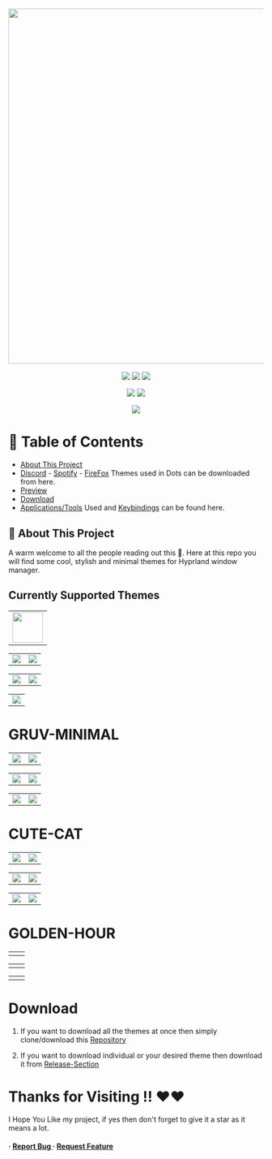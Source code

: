 <h3 align="center">
	<img src="https://github.com/MrVivekRajan/Hypr-Dots/assets/85994908/f8ad6dad-cfbf-4d50-9442-d1a07fbf8e2f" width="700"/><br/>
</h3>

<p align="center">
    <a href="https://github.com/MrVivekRajan/Hypr-Dots/stargazers"><img src="https://img.shields.io/github/stars/MrVivekRajan/Hypr-Dots?colorA=32302f&colorB=458588&style=for-the-badge"></a>
     <a href="https://github.com/MrVivekRajan/Hypr-Dots/contributors"><img src="https://img.shields.io/github/contributors/MrVivekRajan/Hypr-Dots?colorA=32302f&colorB=8651BB&style=for-the-badge"></a>
     <a = href="https://hyprland.org">
            <img src="https://img.shields.io/badge/Arch-Hyprland-blue.svg?style=for-the-badge&labelColor=32302f&logo=&logoColor=black&color=689d6a"></a> 
</p>

 <p align="center"> 
   <a = href="https://youtube.com/@vivek8528?si=WAJ7pkO-3sXl03h5">
            <img src="https://img.shields.io/badge/Youtube-Video-red.svg?style=for-the-badge&labelColor=32302f&color=fb4934"></a> 
   <a href="https://github.com/MrVivekRajan/Hypr-Dots/issues"><img src="https://img.shields.io/github/issues/MrVivekRajan/Hypr-Dots?colorA=32302f&colorB=eebd35&style=for-the-badge"></a>
</p>

<p align="center">
    <a href="https://github.com/MrVivekRajan/Hypr-Dots/blob/main/LICENSE">
        <img src="https://img.shields.io/static/v1.svg?style=for-the-badge&label=License&message=GNU&colorA=32302f&colorB=b16286&logo=unlicense&logoColor=b16286&"/></a>  
</p>

# :notebook_with_decorative_cover: Table of Contents

- [About This Project](#star2-about-the-project)
- [Discord](https://github.com/developer-vivek/Discord-Themes/) - [Spotify](https://github.com/developer-vivek/Spotify-Themes) - [FireFox](https://github.com/Haruzona/penguinFox)  Themes used in Dots can be downloaded from here.
- [Preview](#GRUV-MINIMAL)
- [Download](#Download)
- [Applications/Tools](https://github.com/MrVivekRajan/Hypr-Dots/wiki) Used and [Keybindings](https://github.com/MrVivekRajan/Hypr-Dots/wiki/Keybindings) can be found here.
 

## :star2: About This Project
A warm welcome to all the people reading out this 🤗. Here at this repo you will find some cool, stylish and minimal themes for Hyprland window manager.

## Currently Supported Themes
<div align="center"><table>
<td><img width="60" src="https://www.shareicon.net/data/2016/02/07/281237_theme_512x512.png"/></td>
</table></div>

<div align="center"><table>
<tr><td><a href="https://github.com/MrVivekRajan/Hypr-Dots/tree/main/Gruvminimal"><img src="https://img.shields.io/badge/Gruv-Minimal-yellow.svg?style=for-the-badge&labelColor=458588&color=689d6a"/></a></td>
  
<td><a href="https://github.com/MrVivekRajan/Hypr-Dots/tree/main/Dark-World"><img src="https://img.shields.io/badge/Dark-World-black.svg?style=for-the-badge&labelColor=FFB900&color=282828"/></a></td></tr>
</table></div>

<div align="center"><table>
<tr><td><a href="https://github.com/MrVivekRajan/Hypr-Dots/tree/main/Spring-City"><img src="https://img.shields.io/badge/Spring-City-blue.svg?style=for-the-badge&labelColor=5677fc&color=b95cb9"/></a></td>
  
<td><a href="https://github.com/MrVivekRajan/Hypr-Dots/tree/main/CuteCat"><img src="https://img.shields.io/badge/Cute-Cat-golden.svg?style=for-the-badge&labelColor=073259&color=1D6682"/></a></td></tr>
</table></div>

<div align="center"><table>
<td><a href="https://github.com/MrVivekRajan/Hypr-Dots/tree/main/Nordic"><img src="https://img.shields.io/badge/Nord-Theme-blue.svg?style=for-the-badge&labelColor=2e3440&color=5e81ac"/></a></td>
</table></div>

# GRUV-MINIMAL
<div align="center"><table>
<tr><td><img src="https://github.com/user-attachments/assets/593b076d-6a91-4a92-bb99-707997be5b69"/></td>
<td><img src="https://github.com/user-attachments/assets/c6072fbf-edeb-45ef-a3f6-bb975cd6e8db"/></td></tr>
</table></div>

<div align="center"><table>
<tr><td><img src="https://github.com/user-attachments/assets/f4d43ded-c184-4fce-964c-ad577a9696bd"/></td>
<td><img src="https://github.com/user-attachments/assets/6cd15dfa-a43b-4424-a58d-88b1ef7148c3"/></td></tr>
</table></div>

<div align="center"><table>
<tr><td><img src="https://github.com/user-attachments/assets/d3616262-9df3-492c-8d3e-bcf5677064db"/></td>
<td><img src="https://github.com/user-attachments/assets/1c3860e7-0d7e-4fae-b594-7e16a63144bb"/></td></tr>
</table></div>

# CUTE-CAT
<div align="center"><table>
<tr><td><img src="https://github.com/MrVivekRajan/Hypr-Dots/blob/Type-1/Assets/Cute-1.png?raw=true"/></td>
<td><img src="https://github.com/MrVivekRajan/Hypr-Dots/blob/Type-1/Assets/Cute-2.gif?raw=true"/></td></tr>
</table></div>

<div align="center"><table>
<tr><td><img src="https://github.com/MrVivekRajan/Hypr-Dots/blob/Type-1/Assets/Cute-3.gif?raw=true"/></td>
<td><img src="https://github.com/MrVivekRajan/Hypr-Dots/blob/Type-1/Assets/Cute-4.gif?raw=true"/></td></tr>
</table></div>

<div align="center"><table>
<tr><td><img src="https://github.com/MrVivekRajan/Hypr-Dots/blob/Type-1/Assets/Cute-5.png?raw=true"/></td>
<td><img src="https://github.com/MrVivekRajan/Hypr-Dots/blob/Type-1/Assets/Cute-6.gif?raw=true"/></td></tr>
</table></div>

# GOLDEN-HOUR
<div align="center"><table>
<tr><td><img src=""/></td>
<td><img src=""/></td></tr>
</table></div>

<div align="center"><table>
<tr><td><img src=""/></td>
<td><img src=""/></td></tr>
</table></div>

<div align="center"><table>
<tr><td><img src=""/></td>
<td><img src=""/></td></tr>
</table></div>

# Download
1. If you want to download all the themes at once then simply clone/download this [Repository](https://github.com/MrVivekRajan/Hypr-Dots)

2. If you want to download individual or your desired theme then download it from [Release-Section](https://github.com/MrVivekRajan/Hypr-Dots/releases) 

# Thanks for Visiting !! ❤️❤️
I Hope You Like my project, if yes then don't forget to give it a star as it means a lot.


<h4> <span>· </span> <a href="https://github.com/developer-vivek/Gruvminimal-Dots/issues"> Report Bug </a> <span> · </span> <a href="https://github.com/developer-vivek/Gruvminimal-Dots/issues"> Request Feature </a> </h4>
